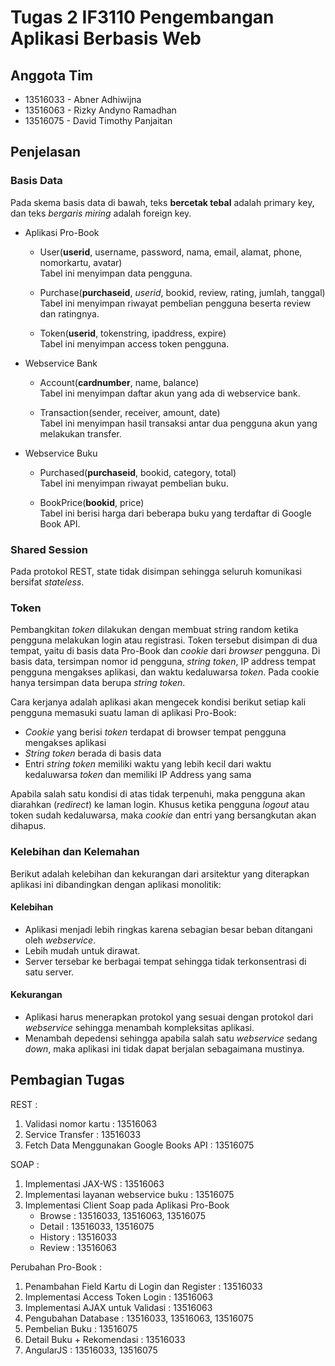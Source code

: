 # Tugas 2 IF3110 Pengembangan Aplikasi Berbasis Web 


## Anggota Tim

- 13516033 - Abner Adhiwijna
- 13516063 - Rizky Andyno Ramadhan
- 13516075 - David Timothy Panjaitan

## Penjelasan
### Basis Data
Pada skema basis data di bawah, teks **bercetak tebal** adalah primary key, dan teks *bergaris miring* adalah foreign key.

- Aplikasi Pro-Book
  - User(**userid**, username, password, nama, email, alamat, phone, nomorkartu, avatar)<br>
  Tabel ini menyimpan data pengguna.
  
  - Purchase(**purchaseid**, *userid*, bookid, review, rating, jumlah, tanggal)<br>
  Tabel ini menyimpan riwayat pembelian pengguna beserta review dan ratingnya.

  - Token(**userid**, tokenstring, ipaddress, expire)<br>
  Tabel ini menyimpan access token pengguna.

- Webservice Bank
  - Account(**cardnumber**, name, balance)<br>
  Tabel ini menyimpan daftar akun yang ada di webservice bank.

  - Transaction(sender, receiver, amount, date)<br>
  Tabel ini menyimpan hasil transaksi antar dua pengguna akun yang melakukan transfer.

- Webservice Buku
  - Purchased(**purchaseid**, bookid, category, total)<br>
  Tabel ini menyimpan riwayat pembelian buku.

  - BookPrice(**bookid**, price)<br>
  Tabel ini berisi harga dari beberapa buku yang terdaftar di Google Book API.


### Shared Session

Pada protokol REST, state tidak disimpan sehingga seluruh komunikasi bersifat *stateless*.

### Token

Pembangkitan *token* dilakukan dengan membuat string random  ketika pengguna melakukan login atau registrasi. Token tersebut disimpan di dua tempat, yaitu di basis data Pro-Book dan *cookie* dari *browser* pengguna. Di basis data, tersimpan nomor id pengguna, *string token*, IP address tempat pengguna mengakses aplikasi, dan waktu kedaluwarsa *token*. Pada cookie hanya tersimpan data berupa *string token*.

Cara kerjanya adalah aplikasi akan mengecek kondisi berikut setiap kali pengguna memasuki suatu laman di aplikasi Pro-Book:
- *Cookie* yang berisi *token* terdapat di browser tempat pengguna mengakses aplikasi
- *String token* berada di basis data
- Entri *string token* memiliki waktu yang lebih kecil dari waktu kedaluwarsa *token* dan memiliki IP Address yang sama

Apabila salah satu kondisi di atas tidak terpenuhi, maka pengguna akan diarahkan (*redirect*) ke laman login. Khusus ketika pengguna *logout* atau token sudah kedaluwarsa, maka *cookie* dan entri yang bersangkutan akan dihapus.

### Kelebihan dan Kelemahan

Berikut adalah kelebihan dan kekurangan dari arsitektur yang diterapkan aplikasi ini dibandingkan dengan aplikasi monolitik:

#### Kelebihan
- Aplikasi menjadi lebih ringkas karena sebagian besar beban ditangani oleh *webservice*.
- Lebih mudah untuk dirawat.
- Server tersebar ke berbagai tempat sehingga tidak terkonsentrasi di satu server.

#### Kekurangan
- Aplikasi harus menerapkan protokol yang sesuai dengan protokol dari *webservice* sehingga menambah kompleksitas aplikasi.
- Menambah depedensi sehingga apabila salah satu *webservice* sedang *down*, maka aplikasi ini tidak dapat berjalan sebagaimana mustinya.


## Pembagian Tugas

REST :
1. Validasi nomor kartu : 13516063
2. Service Transfer : 13516033
3. Fetch Data Menggunakan Google Books API : 13516075

SOAP :
1. Implementasi JAX-WS : 13516063
2. Implementasi layanan webservice buku : 13516075
3. Implementasi Client Soap pada Aplikasi Pro-Book
   - Browse : 13516033, 13516063, 13516075
   - Detail : 13516033, 13516075
   - History : 13516033
   - Review : 13516063


Perubahan Pro-Book :
1. Penambahan Field Kartu di Login dan Register : 13516033
2. Implementasi Access Token Login : 13516063
3. Implementasi AJAX untuk Validasi : 13516063
4. Pengubahan Database : 13516033, 13516063, 13516075
5. Pembelian Buku : 13516075
6. Detail Buku + Rekomendasi : 13516033
7. AngularJS : 13516033, 13516075